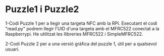 # Puzzle1 i Puzzle2

1-Codi Puzzle 1 per a llegir una targeta NFC amb la RPI.
Executant el codi "read.py" podrem llegir l'UID d'una targeta amb el MFRC522 conectat a la Raspberrypi. 
He utilitzat les llibreries MFRC522 i SimpleMFRC522.

2-Codi Puzzle 2 per a una versió gràfica del puzzle 1, útil per a qualsevol usuari.
